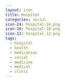 ```yaml
---
layout: icon
title: Hospital
categories: social
icon-24: hospital-24.png
icon-18: hospital-18.png
icon-12: hospital-12.png
tags:
  - hospital
  - health
  - medication
  - social
  - medicine
  - medical
  - clinic
---
```

